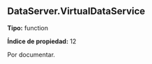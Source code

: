 ## DataServer.VirtualDataService

**Tipo:** function

**Índice de propiedad:** 12

Por documentar.




